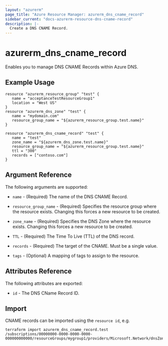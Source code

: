 ```yaml
---
layout: "azurerm"
page_title: "Azure Resource Manager: azurerm_dns_cname_record"
sidebar_current: "docs-azurerm-resource-dns-cname-record"
description: |-
  Create a DNS CNAME Record.
---
```


# azurerm\_dns\_cname\_record

Enables you to manage DNS CNAME Records within Azure DNS.

## Example Usage

```
resource "azurerm_resource_group" "test" {
   name = "acceptanceTestResourceGroup1"
   location = "West US"
}
resource "azurerm_dns_zone" "test" {
   name = "mydomain.com"
   resource_group_name = "${azurerm_resource_group.test.name}"
}

resource "azurerm_dns_cname_record" "test" {
   name = "test"
   zone_name = "${azurerm_dns_zone.test.name}"
   resource_group_name = "${azurerm_resource_group.test.name}"
   ttl = "300"
   records = ["contoso.com"]
}
```
## Argument Reference

The following arguments are supported:

* `name` - (Required) The name of the DNS CNAME Record.

* `resource_group_name` - (Required) Specifies the resource group where the resource exists. Changing this forces a new resource to be created.

* `zone_name` - (Required) Specifies the DNS Zone where the resource exists. Changing this forces a new resource to be created.

* `TTL` - (Required) The Time To Live (TTL) of the DNS record.

* `records` - (Required) The target of the CNAME. Must be a single value.

* `tags` - (Optional) A mapping of tags to assign to the resource. 

## Attributes Reference

The following attributes are exported:

* `id` - The DNS CName Record ID.

## Import

CNAME records can be imported using the `resource id`, e.g. 

```
terraform import azurerm_dns_cname_record.test /subscriptions/00000000-0000-0000-0000-000000000000/resourceGroups/mygroup1/providers/Microsoft.Network/dnsZones/zone1/CNAME/myrecord1
```
